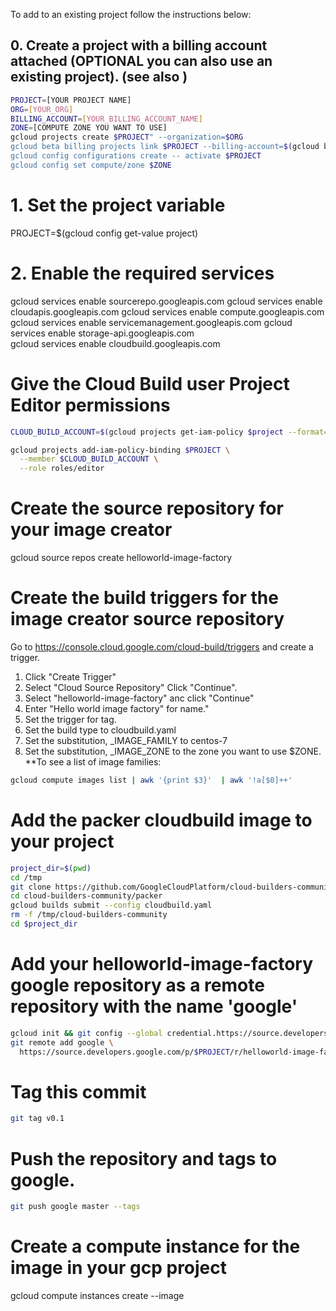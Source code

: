 
To add to an existing project follow the instructions below: 
## 0. Create a project with a billing account attached (OPTIONAL you can also use an existing project). (see also ) 
```sh 
PROJECT=[YOUR PROJECT NAME]
ORG=[YOUR_ORG]
BILLING_ACCOUNT=[YOUR_BILLING_ACCOUNT_NAME]
ZONE=[COMPUTE ZONE YOU WANT TO USE]
gcloud projects create $PROJECT" --organization=$ORG
gcloud beta billing projects link $PROJECT --billing-account=$(gcloud beta billing accounts list | grep $BILLING_ACCOUNT | awk '{print $1}')
gcloud config configurations create -- activate $PROJECT
gcloud config set compute/zone $ZONE
```

# 1. Set the project variable 
PROJECT=$(gcloud config get-value project)

# 2. Enable the required services
gcloud services enable sourcerepo.googleapis.com
gcloud services enable cloudapis.googleapis.com 
gcloud services enable compute.googleapis.com
gcloud services enable servicemanagement.googleapis.com 
gcloud services enable storage-api.googleapis.com  
gcloud services enable cloudbuild.googleapis.com

# Give the Cloud Build user Project Editor permissions 
```sh
CLOUD_BUILD_ACCOUNT=$(gcloud projects get-iam-policy $project --format=flattened | grep @cloudbuild | awk '{print $2}')

gcloud projects add-iam-policy-binding $PROJECT \
  --member $CLOUD_BUILD_ACCOUNT \
  --role roles/editor   
```

# Create the source repository for your image creator 
gcloud source repos create helloworld-image-factory


# Create the build triggers for the image creator source repository 
Go to https://console.cloud.google.com/cloud-build/triggers and create a trigger.  

1. Click "Create Trigger" 
1. Select "Cloud Source Repository" Click "Continue".
1. Select "helloworld-image-factory" anc click "Continue" 
1. Enter "Hello world image factory" for name." 
1. Set the trigger for tag. 
1. Set the build type to cloudbuild.yaml
1. Set the substitution, _IMAGE_FAMILY to centos-7
1. Set the substitution, _IMAGE_ZONE to the zone you want to use $ZONE. 
**To see a list of image families: 
```sh
gcloud compute images list | awk '{print $3}'  | awk '!a[$0]++'
```

# Add the packer cloudbuild image to your project

```sh
project_dir=$(pwd)
cd /tmp
git clone https://github.com/GoogleCloudPlatform/cloud-builders-community.git
cd cloud-builders-community/packer
gcloud builds submit --config cloudbuild.yaml
rm -f /tmp/cloud-builders-community
cd $project_dir
```

# Add your helloworld-image-factory google repository as a remote repository with the name 'google'
```sh 
gcloud init && git config --global credential.https://source.developers.google.com.helper gcloud.sh
git remote add google \
  https://source.developers.google.com/p/$PROJECT/r/helloworld-image-factory
```

# Tag this commit 
```sh 
git tag v0.1
```

# Push the repository and tags to google. 
```sh
git push google master --tags
```

# Create a compute instance for the image in your gcp project 
gcloud compute instances create --image



